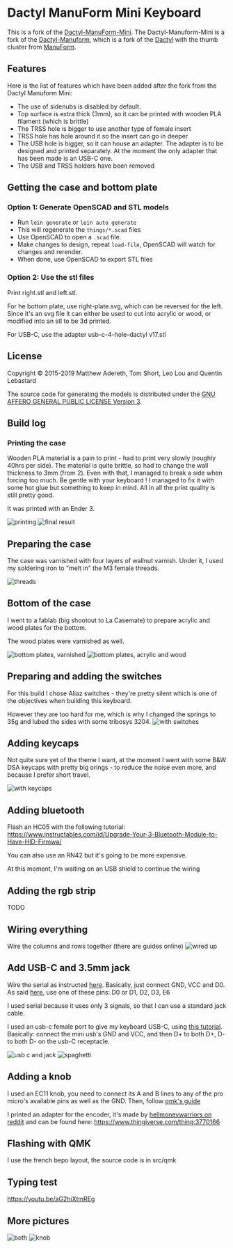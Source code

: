 # Dactyl ManuForm Mini Keyboard

This is a fork of the [Dactyl-ManuForm-Mini](https://github.com/l4u/dactyl-manuform-mini-keyboard). The Dactyl-Manuform-Mini is a fork of the [Dactyl-Manuform](https://github.com/tshort/dactyl-keyboard), which is a fork of the [Dactyl](https://github.com/adereth/dactyl-keyboard) with the thumb cluster from [ManuForm](https://github.com/jeffgran/ManuForm).

## Features

Here is the list of features which have been added after the fork from the Dactyl Manuform Mini:

- The use of sidenubs is disabled by default. 
- Top surface is extra thick (3mm), so it can be printed with wooden PLA filament (which is brittle)
- The TRSS hole is bigger to use another type of female insert
- TRSS hole has hole around it so the insert can go in deeper
- The USB hole is bigger, so it can house an adapter. The adapter is to be designed and printed separately. At the moment the only adapter that has been made is an USB-C one. 
- The USB and TRSS holders have been removed

## Getting the case and bottom plate

### Option 1: Generate OpenSCAD and STL models

* Run `lein generate` or `lein auto generate`
* This will regenerate the `things/*.scad` files
* Use OpenSCAD to open a `.scad` file.
* Make changes to design, repeat `load-file`, OpenSCAD will watch for changes and rerender.
* When done, use OpenSCAD to export STL files

### Option 2: Use the stl files

Print right.stl and left.stl.

For he bottom plate, use right-plate.svg, which can be reversed for the left. Since it's an svg file it can either be used to cut into acrylic or wood, or modified into an stl to be 3d printed.

For USB-C, use the adapter usb-c-4-hole-dactyl v17.stl

## License

Copyright © 2015-2019 Matthew Adereth, Tom Short, Leo Lou and Quentin Lebastard

The source code for generating the models is distributed under the [GNU AFFERO GENERAL PUBLIC LICENSE Version 3](LICENSE).



## Build log
### Printing the case
Wooden PLA material is a pain to print - had to print very slowly (roughly 40hrs per side).
The material is quite brittle, so had to change the wall thickness to 3mm (from 2). Even with that, I managed to break a side when forcing too much. Be gentle with your keyboard ! I managed to fix it with some hot glue but something to keep in mind.
All in all the print quality is still pretty good.

It was printed with an Ender 3.

![printing](pics/IMG_20190624_085229.jpg)
![final result](pics/IMG_20190626_084942.jpg)

## Preparing the case
The case was varnished with four layers of wallnut varnish. Under it, I used my soldering iron to "melt in" the M3 female threads.

![threads](pics/IMG_20190623_185124.jpg)

## Bottom of the case
I went to a fablab (big shootout to La Casemate) to prepare acrylic and wood plates for the bottom.

The wood plates were varnished as well.

![bottom plates, varnished](pics/IMG_20190727_221138.jpg)
![bottom plates, acrylic and wood](pics/IMG_20190728_113337.jpg)

## Preparing and adding the switches
For this build I chose Aliaz switches - they're pretty silent which is one of the objectives when building this keyboard.

However they are too hard for me, which is why I changed the springs to 35g and lubed the sides with some tribosys 3204.
![with switches](pics/IMG_20190730_193144.jpg)

## Adding keycaps
Not quite sure yet of the theme I want, at the moment I went with some B&W DSA keycaps with pretty big orings - to reduce the noise even more, and because I prefer short travel.

![with keycaps](pics/IMG_20190730_211238.jpg)

## Adding bluetooth

Flash an HC05 with the following tutorial: https://www.instructables.com/id/Upgrade-Your-3-Bluetooth-Module-to-Have-HID-Firmwa/

You can also use an RN42 but it's going to be more expensive.

At this moment, I'm waiting on an USB shield to continue the wiring

## Adding the rgb strip
TODO

## Wiring everything
Wire the columns and rows together (there are guides online)
![wired up](pics/wired.jpg)


## Add USB-C and 3.5mm jack

Wire the serial as instructed [here](https://github.com/qmk/qmk_firmware/tree/master/keyboards/handwired/dactyl_manuform).
Basically, just connect GND, VCC and D0.
As said [here](https://beta.docs.qmk.fm/reference/config_options), use one of these pins: D0 or D1, D2, D3, E6

I used serial because it uses only 3 signals, so that I can use a standard jack cable.

I used an usb-c female port to give my keyboard USB-C, using [this tutorial](https://www.scorpia.co.uk/2016/03/17/using-usb-type-c-on-hobyist-projects/). Basically: connect the mini usb's GND and VCC, and then D+ to both D+, D- to both D- on the usb-C receptacle.

![usb c and jack](pics/IMG_20190824_132747.jpg)
![spaghetti](pics/IMG_20190824_131520.jpg)

## Adding a knob
I used an EC11 knob, you need to connect its A and B lines to any of the pro micro's available pins as well as the GND.
Then, follow [qmk's guide](https://docs.qmk.fm/#/feature_encoders)

I printed an adapter for the encoder, it's made by [hellmoneywarriors on reddit](https://www.reddit.com/r/MechanicalKeyboards/comments/chs82g/designed_a_new_adapter_for_installing_rotary/?st=jzpioq7c&sh=33f65e95) and can be found here: https://www.thingiverse.com/thing:3770166

## Flashing with QMK
I use the french bepo layout, the source code is in src/qmk

## Typing test

https://youtu.be/aG2hiXtmREg


## More pictures

![both](pics/IMG_20190824_132740.jpg)
![knob](pics/IMG_20190824_133445.jpg)
